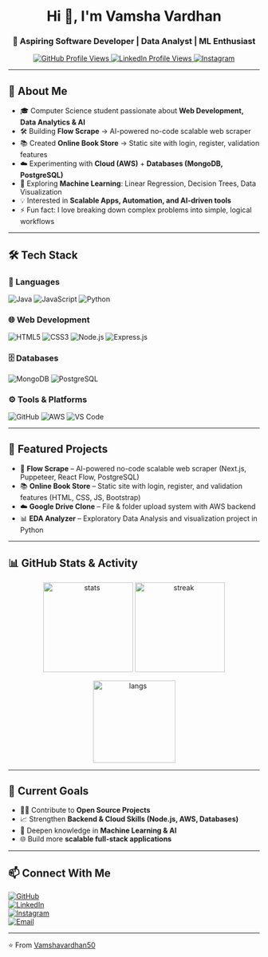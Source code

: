 <!-- Profile Header -->
<h1 align="center">Hi 👋, I'm Vamsha Vardhan</h1>
<h3 align="center">🚀 Aspiring Software Developer | Data Analyst | ML Enthusiast</h3>

<p align="center">
  <a href="https://github.com/Vamshavardhan50">
    <img src="https://komarev.com/ghpvc/?username=Vamshavardhan50&label=Profile%20Views&color=blue&style=flat" alt="GitHub Profile Views"/>
  </a>
  <a href="https://www.linkedin.com/in/vamshavardhan50/">
    <img src="https://img.shields.io/badge/LinkedIn-Profile%20Views-blue?style=flat" alt="LinkedIn Profile Views"/>
  </a>
  <a href="https://www.instagram.com/vardhan_vamsha/">
    <img src="https://img.shields.io/badge/Instagram-vardhan_vamsha-blue?style=flat" alt="Instagram"/>
  </a>
</p>

---

## 🌟 About Me
- 🎓 Computer Science student passionate about **Web Development, Data Analytics & AI**  
- 🛠 Building **Flow Scrape** → AI-powered no-code scalable web scraper  
- 📚 Created **Online Book Store** → Static site with login, register, validation features  
- ☁️ Experimenting with **Cloud (AWS)** + **Databases (MongoDB, PostgreSQL)**  
- 🤖 Exploring **Machine Learning**: Linear Regression, Decision Trees, Data Visualization  
- 💡 Interested in **Scalable Apps, Automation, and AI-driven tools**  
- ⚡ Fun fact: I love breaking down complex problems into simple, logical workflows  

---

## 🛠️ Tech Stack

### 🚀 Languages
![Java](https://img.shields.io/badge/Java-ED8B00?style=flat-square&logo=openjdk&logoColor=white)
![JavaScript](https://img.shields.io/badge/JavaScript-F7E017?style=flat-square&logo=javascript&logoColor=black)
![Python](https://img.shields.io/badge/Python-3776AB?style=flat-square&logo=python&logoColor=white)

### 🌐 Web Development
![HTML5](https://img.shields.io/badge/HTML5-E34F26?style=flat-square&logo=html5&logoColor=white)
![CSS3](https://img.shields.io/badge/CSS3-1572B6?style=flat-square&logo=css3&logoColor=white)
![Node.js](https://img.shields.io/badge/Node.js-43853D?style=flat-square&logo=node.js&logoColor=white)
![Express.js](https://img.shields.io/badge/Express.js-404D59?style=flat-square)

### 🗄️ Databases
![MongoDB](https://img.shields.io/badge/MongoDB-47A248?style=flat-square&logo=mongodb&logoColor=white)
![PostgreSQL](https://img.shields.io/badge/PostgreSQL-336791?style=flat-square&logo=postgresql&logoColor=white)

### ⚙️ Tools & Platforms
![GitHub](https://img.shields.io/badge/GitHub-181717?style=flat-square&logo=github&logoColor=white)
![AWS](https://img.shields.io/badge/AWS-232F3E?style=flat-square&logo=amazon-aws&logoColor=white)
![VS Code](https://img.shields.io/badge/VSCode-007ACC?style=flat-square&logo=visual-studio-code&logoColor=white)

---

## 📌 Featured Projects
- 🚀 **Flow Scrape** – AI-powered no-code scalable web scraper (Next.js, Puppeteer, React Flow, PostgreSQL)  
- 📚 **Online Book Store** – Static site with login, register, and validation features (HTML, CSS, JS, Bootstrap)  
- ☁️ **Google Drive Clone** – File & folder upload system with AWS backend  
- 📊 **EDA Analyzer** – Exploratory Data Analysis and visualization project in Python  

---

## 📊 GitHub Stats & Activity
<p align="center">
  <img src="https://github-readme-stats.vercel.app/api?username=Vamshavardhan50&show_icons=true&theme=tokyonight" alt="stats" height="180px"/>
  <img src="https://github-readme-streak-stats.herokuapp.com/?user=Vamshavardhan50&theme=tokyonight" alt="streak" height="180px"/>
</p>

<p align="center">
  <img src="https://github-readme-stats.vercel.app/api/top-langs/?username=Vamshavardhan50&layout=compact&theme=tokyonight" alt="langs" height="165px"/>
</p>

---

## 🎯 Current Goals
- 🧑‍💻 Contribute to **Open Source Projects**  
- 📈 Strengthen **Backend & Cloud Skills (Node.js, AWS, Databases)**  
- 🤖 Deepen knowledge in **Machine Learning & AI**  
- 🌐 Build more **scalable full-stack applications**  

---

## 📫 Connect With Me
[![GitHub](https://img.shields.io/badge/GitHub-000000?style=for-the-badge&logo=github&logoColor=white)](https://github.com/Vamshavardhan50)  
[![LinkedIn](https://img.shields.io/badge/LinkedIn-blue?style=for-the-badge&logo=linkedin&logoColor=white)](https://www.linkedin.com/in/vamshavardhan/)  
[![Instagram](https://img.shields.io/badge/Instagram-vardhan_vamsha-blue?style=for-the-badge&logo=instagram&logoColor=white)](https://www.instagram.com/vardhan_vamsha/)  
[![Email](https://img.shields.io/badge/Email-D14836?style=for-the-badge&logo=gmail&logoColor=white)](mailto:your-email@gmail.com)  

---

⭐️ From [Vamshavardhan50](https://github.com/Vamshavardhan50)
